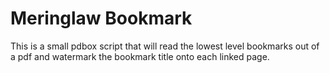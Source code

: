 # Meringlaw Bookmark
This is a small pdbox script that will read the lowest level bookmarks out of a pdf and watermark the bookmark title onto each linked page.
